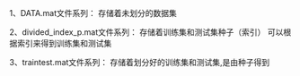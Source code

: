 1、DATA.mat文件系列：
存储着未划分的数据集


2、divided_index_p.mat文件系列：
存储着训练集和测试集种子（索引）
可以根据索引来得到训练集和测试集


3、traintest.mat文件系列：
存储着划分好的训练集和测试集,是由种子得到